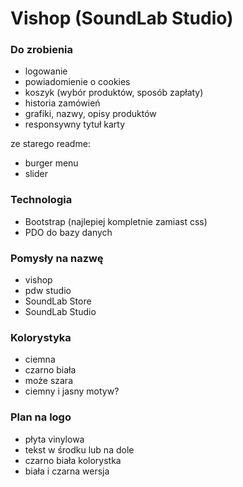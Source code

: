 # Vishop (SoundLab Studio)

### Do zrobienia
- logowanie
- powiadomienie o cookies
- koszyk (wybór produktów, sposób zapłaty)
- historia zamówień
- grafiki, nazwy, opisy produktów
- responsywny tytuł karty

ze starego readme:
- burger menu
- slider

### Technologia
- Bootstrap (najlepiej kompletnie zamiast css)
- PDO do bazy danych

### Pomysły na nazwę
- vishop
- pdw studio
- SoundLab Store
- SoundLab Studio

### Kolorystyka
- ciemna
- czarno biała
- może szara
- ciemny i jasny motyw?

### Plan na logo
- płyta vinylowa
- tekst w środku lub na dole
- czarno biała kolorystka
- biała i czarna wersja